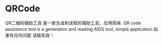 # QRCode
QR二维码辅助工具 是一款生成和读取的辅助工具，应用简单. QR code assistance tool is a generation and reading AIDS tool, simple application
如果有任何问题 请联系我！
